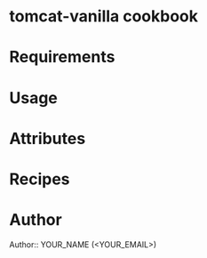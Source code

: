 # tomcat-vanilla cookbook

# Requirements

# Usage

# Attributes

# Recipes

# Author

Author:: YOUR_NAME (<YOUR_EMAIL>)
